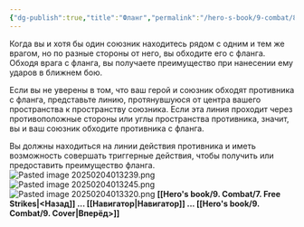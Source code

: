 ```yaml
---
{"dg-publish":true,"title":"Фланг","permalink":"/hero-s-book/9-combat/8-flanking/","dgPassFrontmatter":true}
---
```


Когда вы и хотя бы один союзник находитесь рядом с одним и тем же врагом, но по разные стороны от него, вы обходите его с фланга. Обходя врага с фланга, вы получаете преимущество при нанесении ему ударов в ближнем бою.

Если вы не уверены в том, что ваш герой и союзник обходят противника с фланга, представьте линию, протянувшуюся от центра вашего пространства к пространству союзника. Если эта линия проходит через противоположные стороны или углы пространства противника, значит, вы и ваш союзник обходите противника с фланга.

Вы должны находиться на линии действия противника и иметь возможность совершать триггерные действия, чтобы получить или предоставить преимущество фланга.
![Pasted image 20250204013239.png](/img/user/z_Media/Pasted%20image%2020250204013239.png)
![Pasted image 20250204013245.png](/img/user/z_Media/Pasted%20image%2020250204013245.png)
![Pasted image 20250204013320.png](/img/user/z_Media/Pasted%20image%2020250204013320.png)
**[[Hero's book/9. Combat/7. Free Strikes\|<Назад]] ... [[Навигатор\|Навигатор]] ... [[Hero's book/9. Combat/9. Cover\|Вперёд>]]**